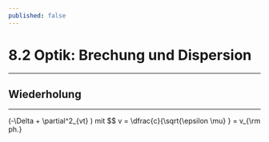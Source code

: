 ```yaml
---
published: false
---
```

# 8.2 Optik: Brechung und Dispersion

---

## Wiederholung

---

(-\Delta + \partial^2_{vt} ) mit $$ v = \dfrac{c}{\sqrt{\epsilon \mu} } = v_{\rm ph.}